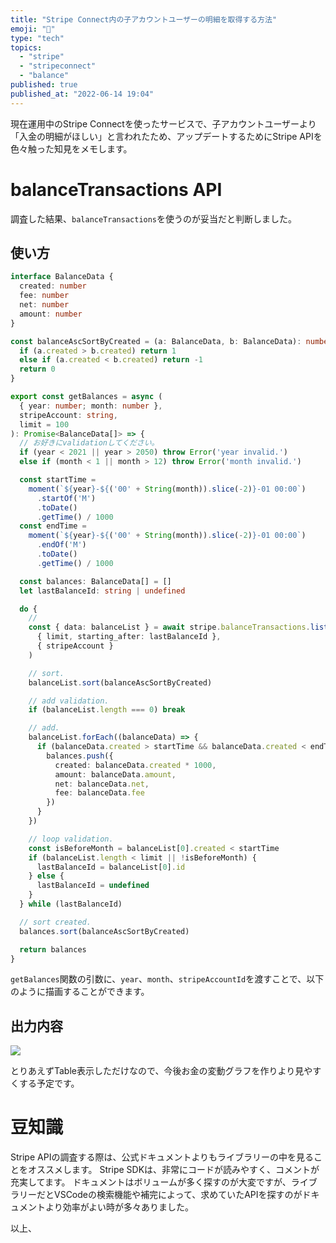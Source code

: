 ```yaml
---
title: "Stripe Connect内の子アカウントユーザーの明細を取得する方法"
emoji: "🏦"
type: "tech"
topics:
  - "stripe"
  - "stripeconnect"
  - "balance"
published: true
published_at: "2022-06-14 19:04"
---
```


現在運用中のStripe Connectを使ったサービスで、子アカウントユーザーより「入金の明細がほしい」と言われたため、アップデートするためにStripe APIを色々触った知見をメモします。


# balanceTransactions API

調査した結果、`balanceTransactions`を使うのが妥当だと判断しました。

## 使い方

```typescript
interface BalanceData {
  created: number
  fee: number
  net: number
  amount: number
}

const balanceAscSortByCreated = (a: BalanceData, b: BalanceData): number => {
  if (a.created > b.created) return 1
  else if (a.created < b.created) return -1
  return 0
}

export const getBalances = async (
  { year: number; month: number },
  stripeAccount: string,
  limit = 100
): Promise<BalanceData[]> => {
  // お好きにvalidationしてください。
  if (year < 2021 || year > 2050) throw Error('year invalid.')
  else if (month < 1 || month > 12) throw Error('month invalid.')

  const startTime =
    moment(`${year}-${('00' + String(month)).slice(-2)}-01 00:00`)
      .startOf('M')
      .toDate()
      .getTime() / 1000
  const endTime =
    moment(`${year}-${('00' + String(month)).slice(-2)}-01 00:00`)
      .endOf('M')
      .toDate()
      .getTime() / 1000

  const balances: BalanceData[] = []
  let lastBalanceId: string | undefined

  do {
    //
    const { data: balanceList } = await stripe.balanceTransactions.list(
      { limit, starting_after: lastBalanceId },
      { stripeAccount }
    )

    // sort.
    balanceList.sort(balanceAscSortByCreated)

    // add validation.
    if (balanceList.length === 0) break

    // add.
    balanceList.forEach((balanceData) => {
      if (balanceData.created > startTime && balanceData.created < endTime) {
        balances.push({
          created: balanceData.created * 1000,
          amount: balanceData.amount,
          net: balanceData.net,
          fee: balanceData.fee
        })
      }
    })

    // loop validation.
    const isBeforeMonth = balanceList[0].created < startTime
    if (balanceList.length < limit || !isBeforeMonth) {
      lastBalanceId = balanceList[0].id
    } else {
      lastBalanceId = undefined
    }
  } while (lastBalanceId)

  // sort created.
  balances.sort(balanceAscSortByCreated)

  return balances
}
```

`getBalances`関数の引数に、`year`、`month`、`stripeAccountId`を渡すことで、以下のように描画することができます。

## 出力内容

![](https://storage.googleapis.com/zenn-user-upload/76c62c7f64ff-20220614.gif)

とりあえずTable表示しただけなので、今後お金の変動グラフを作りより見やすくする予定です。


# 豆知識

Stripe APIの調査する際は、公式ドキュメントよりもライブラリーの中を見ることをオススメします。
Stripe SDKは、非常にコードが読みやすく、コメントが充実してます。
ドキュメントはボリュームが多く探すのが大変ですが、ライブラリーだとVSCodeの検索機能や補完によって、求めていたAPIを探すのがドキュメントより効率がよい時が多々ありました。


以上、